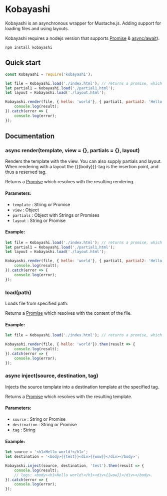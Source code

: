 # Kobayashi

Kobayashi is an asynchronous wrapper for Mustache.js. Adding support for loading files and using layouts.

Kobayashi requires a nodejs version that supports [Promise](https://developer.mozilla.org/en-US/docs/Web/JavaScript/Reference/Global_Objects/Promise) & [async/await](https://developer.mozilla.org/en-US/docs/Web/JavaScript/Reference/Statements/async_function)).

```
npm install kobayashi
```

## Quick start

```js
const Kobayashi = require('kobayashi');

let file = Kobayashi.load('./index.html'); // returns a promise, which is later resolved in the render function.
let partial1 = Kobayashi.load('./partial1.html');
let layout = Kobayashi.load('./layout.html');

Kobayashi.render(file, { hello: 'world'}, { partial1, partial2: 'Hello.' }, layout).then(result => {
    console.log(result);
}).catch(error => {
    console.log(error);
});
```

## Documentation

### async render(template, view = {}, partials = {}, layout)
Renders the template with the view. You can also supply partials and layout. When rendering with a layout the {{{body}}}-tag is the insertion point, and thus a reserved tag.

Returns a [Promise](https://developer.mozilla.org/en-US/docs/Web/JavaScript/Reference/Global_Objects/Promise) which resolves with the resulting rendering.

#### Parameters:
 * `template` : String or Promise
 * `view` : Object
 * `partials` : Object with Strings or Promises
 * `layout` : String or Promise



#### Example:
```js
let file = Kobayashi.load('./index.html'); // returns a promise, which is later resolved in the render function.
let partial1 = Kobayashi.load('./partial1.html');
let layout = Kobayashi.load('./layout.html');

Kobayashi.render(file, { hello: 'world'}, { partial1, partial2: 'Hello.' }, layout).then(result => {
    console.log(result);
}).catch(error => {
    console.log(error);
});
```

### load(path)
Loads file from specified path.

Returns a [Promise](https://developer.mozilla.org/en-US/docs/Web/JavaScript/Reference/Global_Objects/Promise) which resolves with the content of the file.

#### Example:
```js
let file = Kobayashi.load('./index.html'); // returns a promise, which is later resolved in the render function.

Kobayashi.render(file, { hello: 'world'}).then(result => {
    console.log(result);
}).catch(error => {
    console.log(error);
});
```

### async inject(source, destination, tag)
Injects the source template into a destination template at the specified tag.

Returns a [Promise](https://developer.mozilla.org/en-US/docs/Web/JavaScript/Reference/Global_Objects/Promise) which resolves with the resulting template.

#### Parameters:
 * `source` : String or Promise
 * `destination` : String or Promise
 * `tag` : String

#### Example:
```js
let source = '<h1>Hello world!</h1>';
let destination = '<body>{{test}}<div>{{wow}}</div></body>';

Kobayashi.inject(source, destination, 'test').then(result => {
    console.log(result);
    // logs: <body><h1>Hello world!</h1><div>{{wow}}</div></body>.
}).catch(error => {
    console.log(error);
});

```